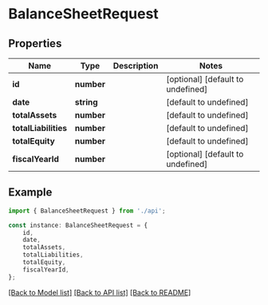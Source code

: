 # BalanceSheetRequest


## Properties

Name | Type | Description | Notes
------------ | ------------- | ------------- | -------------
**id** | **number** |  | [optional] [default to undefined]
**date** | **string** |  | [default to undefined]
**totalAssets** | **number** |  | [default to undefined]
**totalLiabilities** | **number** |  | [default to undefined]
**totalEquity** | **number** |  | [default to undefined]
**fiscalYearId** | **number** |  | [optional] [default to undefined]

## Example

```typescript
import { BalanceSheetRequest } from './api';

const instance: BalanceSheetRequest = {
    id,
    date,
    totalAssets,
    totalLiabilities,
    totalEquity,
    fiscalYearId,
};
```

[[Back to Model list]](../README.md#documentation-for-models) [[Back to API list]](../README.md#documentation-for-api-endpoints) [[Back to README]](../README.md)
